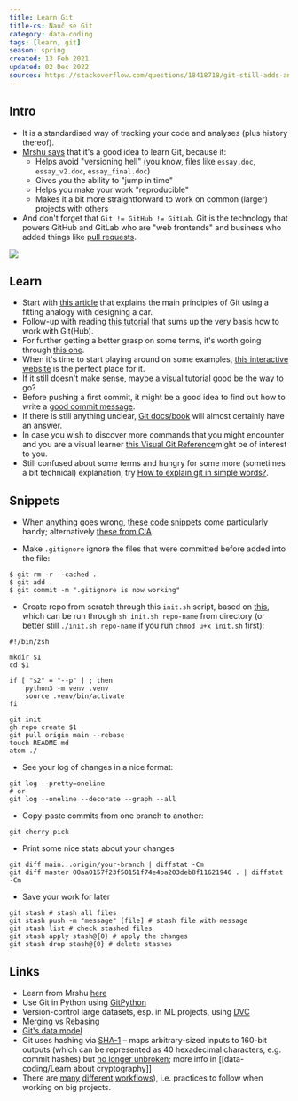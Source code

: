 ```yaml
---
title: Learn Git
title-cs: Nauč se Git
category: data-coding
tags: [learn, git]
season: spring
created: 13 Feb 2021
updated: 02 Dec 2022
sources: https://stackoverflow.com/questions/18418718/git-still-adds-and-tracks-folders-marked-in-gitignore
---
```


## Intro
- It is a standardised way of tracking your code and analyses (plus history thereof).
- [Mrshu says](https://talks.mareksuppa.com/teaching/2021/linux-cli-data-science/10-git/#6) that it's a good idea to learn Git, because it:
	- Helps avoid "versioning hell" (you know, files like `essay.doc`, `essay_v2.doc`, `essay_final.doc`)
	- Gives you the ability to "jump in time"
	- Helps you make your work "reproducible"
	- Makes it a bit more straightforward to work on common (larger) projects with others
- And don't forget that `Git != GitHub != GitLab`. Git is the technology that powers GitHub and GitLab who are "web frontends" and business who added things like [pull requests](https://docs.github.com/en/pull-requests/collaborating-with-pull-requests/proposing-changes-to-your-work-with-pull-requests/about-pull-requests).

![](https://imgs.xkcd.com/comics/git_2x.png)

## Learn
- Start with [this article](https://pixelpioneers.co/blog/2017/git-basics-explained-by-designing-a-new-car) that explains the main principles of Git using a fitting analogy with designing a car.
- Follow-up with reading [this tutorial](https://product.hubspot.com/blog/git-and-github-tutorial-for-beginners) that sums up the very basis how to work with Git(Hub).
- For further getting a better grasp on some terms, it's worth going through [this one](https://xosh.org/explain-git-in-simple-words/).
- When it's time to start playing around on some examples, [this interactive website](https://learngitbranching.js.org/) is the perfect place for it.
- If it still doesn't make sense, maybe a [visual tutorial](https://agripongit.vincenttunru.com/) good be the way to go?
- Before pushing a first commit, it might be a good idea to find out how to write a [good commit message](https://juffalow.com/other/write-good-git-commit-message).
- If there is still anything unclear, [Git docs/book](https://git-scm.com/book/en/v2) will almost certainly have an answer.
- In case you wish to discover more commands that you might encounter and you are a visual learner [this Visual Git Reference](http://marklodato.github.io/visual-git-guide/index-en.html)might be of interest to you.
- Still confused about some terms and hungry for some more (sometimes a bit technical) explanation, try [How to explain git in simple words?](https://xosh.org/explain-git-in-simple-words/).

## Snippets
- When anything goes wrong, [these code snippets](https://ohshitgit.com/) come particularly handy; alternatively [these from CIA](https://wikileaks.org/ciav7p1/cms/page_1179773.html).

- Make `.gitignore` ignore the files that were committed before added into the file:

```shell
$ git rm -r --cached .
$ git add .
$ git commit -m ".gitignore is now working"
```

- Create repo from scratch through this `init.sh` script, based on [this](https://stackoverflow.com/questions/2423777/is-it-possible-to-create-a-remote-repo-on-github-from-the-cli-without-opening-br), which can be run through `sh init.sh repo-name` from directory (or better still `./init.sh repo-name` if you run `chmod u+x init.sh` first):

```shell
#!/bin/zsh

mkdir $1
cd $1

if [ "$2" = "--p" ] ; then
    python3 -m venv .venv
	source .venv/bin/activate
fi

git init
gh repo create $1
git pull origin main --rebase
touch README.md
atom ./
```

- See your log of changes in a nice format:
```shell
git log --pretty=oneline
# or
git log --oneline --decorate --graph --all
```

- Copy-paste commits from one branch to another:
```shell
git cherry-pick
```

- Print some nice stats about your changes
```shell
git diff main...origin/your-branch | diffstat -Cm
git diff master 00aa0157f23f50151f74e4ba203deb8f11621946 . | diffstat -Cm
```

- Save your work for later
```shell
git stash # stash all files
git stash push -m "message" [file] # stash file with message
git stash list # check stashed files
git stash apply stash@{0} # apply the changes
git stash drop stash@{0} # delete stashes
```

## Links
- Learn from Mrshu [here](https://mareksuppa.com/teaching/linux-cli/2021/#lecture-11-git)
- Use Git in Python using [GitPython](https://github.com/gitpython-developers/GitPython)
- Version-control large datasets, esp. in ML projects, using [DVC](https://dvc.org/)
- [Merging vs Rebasing](https://www.atlassian.com/git/tutorials/merging-vs-rebasing)
- [Git's data model](https://missing.csail.mit.edu/2020/version-control/)
- Git uses hashing via [SHA-1](https://en.wikipedia.org/wiki/SHA-1) – maps arbitrary-sized inputs to 160-bit outputs (which can be represented as 40 hexadecimal characters, e.g. commit hashes) but [no longer unbroken](https://shattered.io/); more info in [[data-coding/Learn about cryptography]]
- There are [many](https://nvie.com/posts/a-successful-git-branching-model/) [different](https://www.endoflineblog.com/gitflow-considered-harmful) [workflows](https://www.atlassian.com/git/tutorials/comparing-workflows/gitflow-workflow)), i.e. practices to follow when working on big projects.
